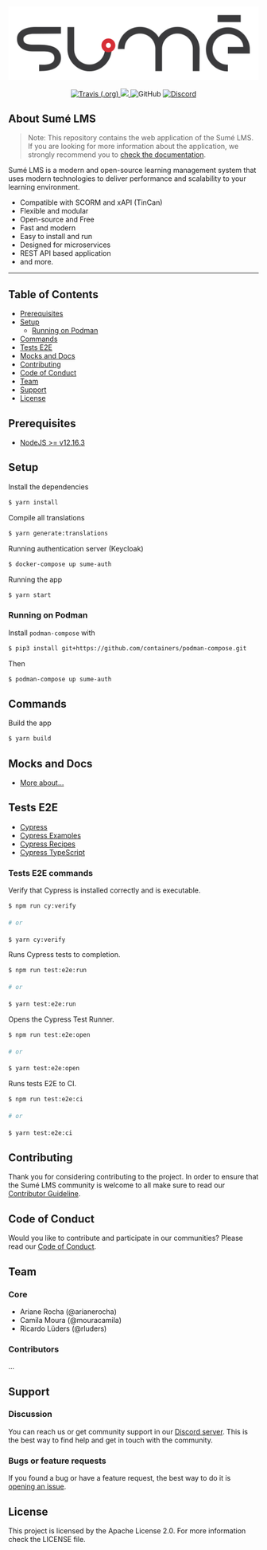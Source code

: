 <p align="center">
  <a href="http://www.sumelms.com">
    <img src=".github/sumelms.svg" />
  </a>
</p>

<p align="center">
  <a href="https://travis-ci.com/github/sumelms/frontend">
    <img alt="Travis (.org)" src="https://travis-ci.com/sumelms/frontend.svg?branch=main">
  </a>
  <a href="https://codecov.io/gh/sumelms/frontend">
    <img src="https://codecov.io/gh/sumelms/frontend/branch/main/graph/badge.svg?token=OIC51X2RE2" />
  </a>
  <img alt="GitHub" src="https://img.shields.io/github/license/sumelms/frontend">
  <a href="https://discord.gg/Yh9q9cd">
    <img alt="Discord" src="https://img.shields.io/discord/726500188021063682">
  </a>
</p>

## About Sumé LMS

> Note: This repository contains the web application of the Sumé LMS. If you are looking for more information about the application, we strongly recommend you to [check the documentation](https://www.sumelms.com/docs).

Sumé LMS is a modern and open-source learning management system that uses modern technologies to deliver performance and scalability to your learning environment.

- Compatible with SCORM and xAPI (TinCan)
- Flexible and modular
- Open-source and Free
- Fast and modern
- Easy to install and run
- Designed for microservices
- REST API based application
- and more.

---

## Table of Contents

- [Prerequisites](#prerequisites)
- [Setup](#setup)
  - [Running on Podman](#running-on-podman)
- [Commands](#commands)
- [Tests E2E](#tests-e2e)
- [Mocks and Docs](#tests-e2e)
- [Contributing](#contributing)
- [Code of Conduct](#code-of-conduct)
- [Team](#team)
- [Support](#support)
- [License](#license)

## Prerequisites

- [NodeJS >= v12.16.3](https://nodejs.org/en/download/releases/)

## Setup

Install the dependencies

```.sh
$ yarn install
```

Compile all translations

```.sh
$ yarn generate:translations
```

Running authentication server (Keycloak)

```sh
$ docker-compose up sume-auth
```

Running the app

```.sh
$ yarn start
```

### Running on Podman

Install `podman-compose` with

```sh
$ pip3 install git+https://github.com/containers/podman-compose.git
```

Then

```sh
$ podman-compose up sume-auth
```

## Commands

Build the app

```.sh
$ yarn build
```

## Mocks and Docs

- [More about...](./fake-api/README.md)

## Tests E2E

- [Cypress](https://www.cypress.io/)
- [Cypress Examples](https://example.cypress.io/)
- [Cypress Recipes](https://github.com/cypress-io/cypress-example-recipes#fundamentals)
- [Cypress TypeScript](https://docs.cypress.io/guides/tooling/typescript-support.html#Configure-tsconfig-json)

### Tests E2E commands

Verify that Cypress is installed correctly and is executable.

```.sh
$ npm run cy:verify

# or

$ yarn cy:verify
```

Runs Cypress tests to completion.

```.sh
$ npm run test:e2e:run

# or

$ yarn test:e2e:run
```

Opens the Cypress Test Runner.

```.sh
$ npm run test:e2e:open

# or

$ yarn test:e2e:open
```

Runs tests E2E to CI.

```.sh
$ npm run test:e2e:ci

# or

$ yarn test:e2e:ci
```

## Contributing

Thank you for considering contributing to the project. In order to ensure that the Sumé LMS community is welcome to all make sure to read our [Contributor Guideline](https://www.sumelms.com/docs/development/contribute).

## Code of Conduct

Would you like to contribute and participate in our communities? Please read our [Code of Conduct](https://www.sumelms.com/docs/conduct).

## Team

### Core

- Ariane Rocha (@arianerocha)
- Camila Moura (@mouracamila)
- Ricardo Lüders (@rluders)

### Contributors

...

## Support

### Discussion

You can reach us or get community support in our [Discord server](https://discord.gg/Yh9q9cd). This is the best way to
find help and get in touch with the community.

### Bugs or feature requests

If you found a bug or have a feature request, the best way to do
it is [opening an issue](https://github.com/sumelms/frontend/issues).

## License

This project is licensed by the Apache License 2.0. For more information check the LICENSE file.
